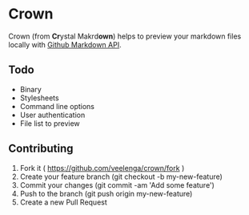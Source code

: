 # Crown

Crown (from **Cr**ystal Makrd**own**) helps to preview your markdown files locally with [Github Markdown API](https://developer.github.com/v3/markdown/#render-a-markdown-document-in-raw-mode).


## Todo

  -  Binary
  -  Stylesheets
  -  Command line options
  -  User authentication
  -  File list to preview

## Contributing

1. Fork it ( https://github.com/veelenga/crown/fork )
2. Create your feature branch (git checkout -b my-new-feature)
3. Commit your changes (git commit -am 'Add some feature')
4. Push to the branch (git push origin my-new-feature)
5. Create a new Pull Request

